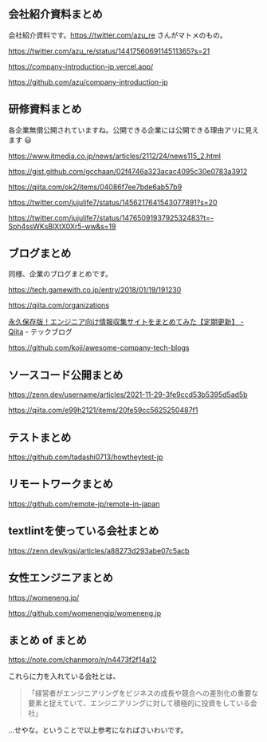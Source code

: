 ## 会社紹介資料まとめ

会社紹介資料です。https://twitter.com/azu_re さんがマトメのもの。

https://twitter.com/azu_re/status/1441756069114511365?s=21

https://company-introduction-jp.vercel.app/

https://github.com/azu/company-introduction-jp


## 研修資料まとめ

各企業無償公開されていますね。公開できる企業には公開できる理由アリに見えます :smiley: 

https://www.itmedia.co.jp/news/articles/2112/24/news115_2.html

https://gist.github.com/gcchaan/02f4746a323acac4095c30e0783a3912

https://qiita.com/ok2/items/04086f7ee7bde6ab57b9

https://twitter.com/jujulife7/status/1456217641543077891?s=20

https://twitter.com/jujulife7/status/1476509193792532483?t=-Sph4ssWKsBlXtX0Xr5-ww&s=19


## ブログまとめ

同様、企業のブログまとめです。

https://tech.gamewith.co.jp/entry/2018/01/19/191230

https://qiita.com/organizations

[永久保存版！エンジニア向け情報収集サイトをまとめてみた【定期更新】 - Qiita](https://qiita.com/tomox1001/items/384e27b6259efdb6064e#%E3%83%86%E3%83%83%E3%82%AF%E3%83%96%E3%83%AD%E3%82%B0) - テックブログ

https://github.com/koji/awesome-company-tech-blogs

## ソースコード公開まとめ

https://zenn.dev/username/articles/2021-11-29-3fe9ccd53b5395d5ad5b

https://qiita.com/e99h2121/items/20fe59cc5625250487f1


## テストまとめ

https://github.com/tadashi0713/howtheytest-jp

## リモートワークまとめ

https://github.com/remote-jp/remote-in-japan

## textlintを使っている会社まとめ

https://zenn.dev/kgsi/articles/a88273d293abe07c5acb

## 女性エンジニアまとめ

https://womeneng.jp/

https://github.com/womenengjp/womeneng.jp

## まとめ of まとめ

https://note.com/chanmoro/n/n4473f2f14a12

これらに力を入れている会社とは、

>「経営者がエンジニアリングをビジネスの成長や競合への差別化の重要な要素と捉えていて、エンジニアリングに対して積極的に投資をしている会社」

...せやな。ということで以上参考になればさいわいです。
